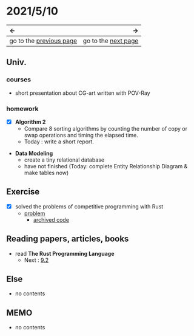 # 2021/5/10
|←|→|
|:---|---:|
go to the [previous page](./9th.md) | go to the [next page](./11st.md)

## Univ.
### courses
- short presentation about CG-art written with POV-Ray

### homework
- [x] **Algorithm 2**
    - Compare 8 sorting algorithms by counting the number of copy or swap operations and timing the elapsed time.
    - Today : write a short report.

- **Data Modeling**
    - create a tiny relational database
    - have not finished (Today: complete Entity Relationship Diagram & make tables now)

## Exercise
- [x] solved the problems of competitive programming with Rust
    - [problem](https://atcoder.jp/contests/abc187/tasks/abc187_c)
        - [archived code](https://github.com/OtsuKotsu/training_rust/blob/main/archive/ABC/ABC187/c.rs)

## Reading papers, articles, books
- read **The Rust Programming Language**
    - Next : [9.2](https://doc.rust-jp.rs/book-ja/ch09-02-recoverable-errors-with-result.html)

## Else
- no contents

## MEMO
- no contents
